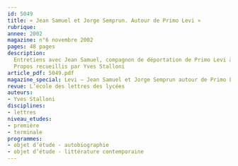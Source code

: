 ```yaml
---
id: 5049
title: « Jean Samuel et Jorge Semprun. Autour de Primo Levi »
rubrique: 
annee: 2002
magazine: n°6 novembre 2002
pages: 48 pages
description: 
  Entretiens avec Jean Samuel, compagnon de déportation de Primo Levi à Auschwitz, et Jorge Semprun, dont l’œuvre est traversée par une réflexion sur sa détention à Buchenwald
  Propos recueillis par Yves Stalloni
article_pdf: 5049.pdf
magazine_special: Levi – Jean Samuel et Jorge Semprun autour de Primo Levi
revue: L’école des lettres des lycées
auteurs:
- Yves Stalloni
disciplines:
- lettres
niveau_etudes:
- première
- terminale
programmes:
- objet d’étude - autobiographie
- objet d’étude - littérature contemporaine
---
```


